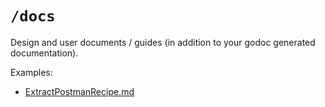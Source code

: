 # `/docs`

Design and user documents / guides (in addition to your godoc generated documentation).

Examples:
* [ExtractPostmanRecipe.md](./ExtractPostmanRecipe.md)
